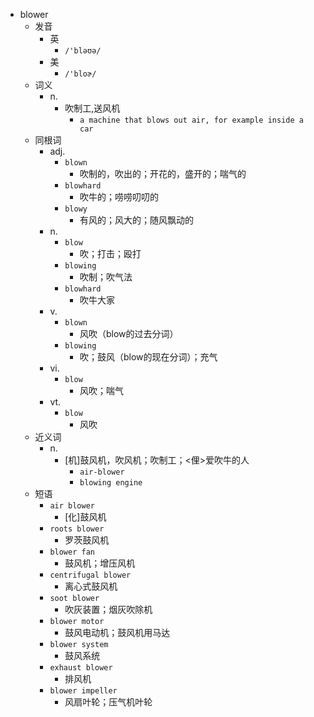 - blower
  - 发音
    - 英
      - `/'bləʊə/`
    - 美
      - `/'bloɚ/`
  - 词义
    - n.
      - 吹制工,送风机
        - `a machine that blows out air, for example inside a car`
  - 同根词
    - adj.
      - `blown`
        - 吹制的，吹出的；开花的，盛开的；喘气的
      - `blowhard`
        - 吹牛的；唠唠叨叨的
      - `blowy`
        - 有风的；风大的；随风飘动的
    - n.
      - `blow`
        - 吹；打击；殴打
      - `blowing`
        - 吹制；吹气法
      - `blowhard`
        - 吹牛大家
    - v.
      - `blown`
        - 风吹（blow的过去分词）
      - `blowing`
        - 吹；鼓风（blow的现在分词）；充气
    - vi.
      - `blow`
        - 风吹；喘气
    - vt.
      - `blow`
        - 风吹
  - 近义词
    - n.
      - [机]鼓风机，吹风机；吹制工；<俚>爱吹牛的人
        - `air-blower`
        - `blowing engine`
  - 短语
    - `air blower`
      - [化]鼓风机 
    - `roots blower`
      - 罗茨鼓风机 
    - `blower fan`
      - 鼓风机；增压风机 
    - `centrifugal blower`
      - 离心式鼓风机 
    - `soot blower`
      - 吹灰装置；烟灰吹除机 
    - `blower motor`
      - 鼓风电动机；鼓风机用马达 
    - `blower system`
      - 鼓风系统 
    - `exhaust blower`
      - 排风机 
    - `blower impeller`
      - 风扇叶轮；压气机叶轮 

